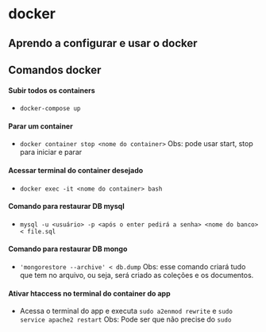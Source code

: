 # docker

## Aprendo a configurar e usar o docker


## Comandos docker
#### Subir todos os containers
* ```docker-compose up```
#### Parar um container
* ```docker container stop <nome do container>``` Obs: pode usar start, stop  para iniciar e parar
#### Acessar terminal do container desejado
* ```docker exec -it <nome do container> bash```
#### Comando para restaurar DB mysql
* ```mysql -u <usuário> -p <após o enter pedirá a senha> <nome do banco> < file.sql```
#### Comando para restaurar DB mongo
* ```'mongorestore --archive' < db.dump``` Obs: esse comando criará tudo que tem no arquivo, ou seja, será criado as coleções e os documentos.

#### Ativar htaccess no terminal do container do app
* Acessa o terminal do app e executa ```sudo a2enmod rewrite``` e ```sudo service apache2 restart``` Obs: Pode ser que não precise do ```sudo```
